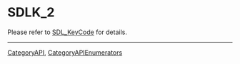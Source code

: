 # SDLK_2

Please refer to [SDL_KeyCode](SDL_KeyCode) for details.

----
[CategoryAPI](CategoryAPI), [CategoryAPIEnumerators](CategoryAPIEnumerators)

